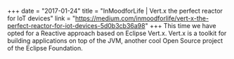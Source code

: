 +++
date = "2017-01-24"
title = "InMoodforLife | Vert.x the perfect reactor for IoT devices"
link = "https://medium.com/inmoodforlife/vert-x-the-perfect-reactor-for-iot-devices-5d0b3cb36a98"
+++
This time we have opted for a Reactive approach based on Eclipse Vert.x. Vert.x is a toolkit for building applications on top of the JVM, another cool Open Source project of the Eclipse Foundation.